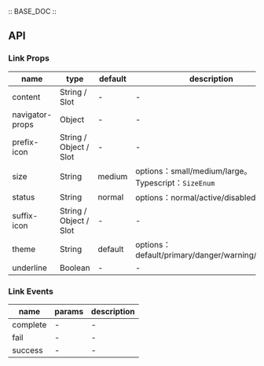 :: BASE_DOC ::

## API
### Link Props

name | type | default | description | required
-- | -- | -- | -- | --
content | String / Slot | - | \- | N
navigator-props | Object | - | \- | N
prefix-icon | String / Object / Slot | - | \- | N
size | String | medium | options：small/medium/large。Typescript：`SizeEnum` | N
status | String | normal | options：normal/active/disabled | N
suffix-icon | String / Object / Slot | - | \- | N
theme | String | default | options：default/primary/danger/warning/success | N
underline | Boolean | - | \- | N

### Link Events

name | params | description
-- | -- | --
complete | \- | \-
fail | \- | \-
success | \- | \-

